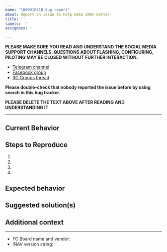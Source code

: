```yaml
---
name: "\U0001F41B Bug report"
about: Report an issue to help make INAV better
title: ''
labels: ''
assignees: ''

---
```


**PLEASE MAKE SURE YOU READ AND UNDERSTAND THE SOCIAL MEDIA SUPPORT CHANNELS. QUESTIONS ABOUT FLASHING, CONFIGURING, PILOTING MAY BE CLOSED WITHOUT FURTHER INTERACTION.**

* [Telegram channel](https://t.me/INAVFlight)
* [Facebook group](https://www.facebook.com/groups/INAVOfficial)
* [RC Groups thread](https://www.rcgroups.com/forums/showthread.php?2495732-Cleanflight-iNav-%28navigation-rewrite%29-project)

**Please double-check that nobody reported the issue before by using search in this bug tracker.**

**PLEASE DELETE THE TEXT ABOVE AFTER READING AND UNDERSTANDING IT**

****


## Current Behavior
<!-- If applicable, add screenshots, videos and blackbox logs to help explain your problem. -->

## Steps to Reproduce
<!-- Steps to reproduce the behavior: -->
1.
2.
3.
4.

## Expected behavior
<!-- A clear and concise description of what you expected to happen. -->

## Suggested solution(s)
<!-- How could we solve this issue? What changes would need to made to INAV? -->

## Additional context
<!-- Add any other context about the problem here.  -->
<!-- Go to CLI, execute `dump` command copy its output to [PasteBin](https://pastebin.com) and provide a link to a paste here -->

---
<!-- PLEASE FILL THIS OUT -->
<!-- Use CLI 'version' command to get version string -->

- FC Board name and vendor:
- INAV version string:
